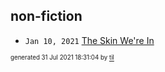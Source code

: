 ## non-fiction


* <code>Jan 10, 2021</code> [The Skin We're In](2021-01-10T16-54-31-the-skin-we're-in.md)

<sup><sub>generated 31 Jul 2021 18:31:04 by <a href='https://github.com/senorprogrammer/til'>til</a></sub></sup>
